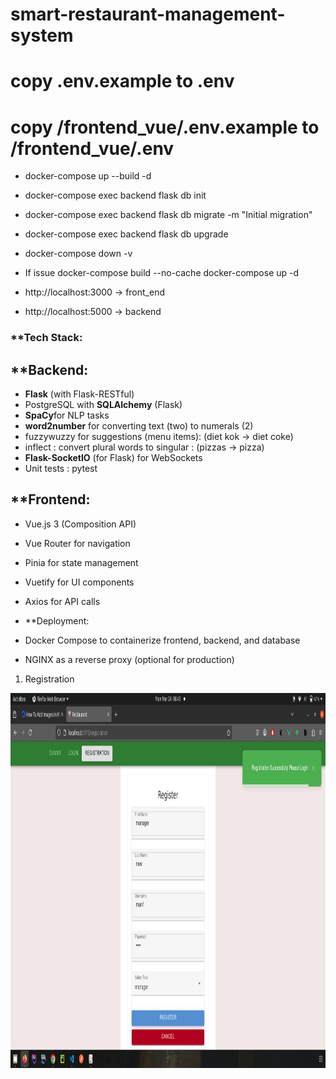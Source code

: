 # smart-restaurant-management-system

# copy .env.example to .env
# copy /frontend_vue/.env.example to /frontend_vue/.env

*   docker-compose up --build -d   
*   docker-compose exec backend flask db init                                         
*   docker-compose exec backend flask db migrate -m "Initial migration"   
*   docker-compose exec backend flask db upgrade
*   docker-compose down -v

*   If issue
    docker-compose build --no-cache
    docker-compose up -d

*   http://localhost:3000     ->  front_end
*   http://localhost:5000     ->  backend

### **Tech Stack:
## **Backend:
- **Flask** (with Flask-RESTful)
- PostgreSQL with **SQLAlchemy** (Flask)
- **SpaCy**for NLP tasks
- **word2number** for converting text (two) to numerals (2)
- fuzzywuzzy for suggestions (menu items): (diet kok -> diet coke)
- inflect : convert plural words to singular : (pizzas -> pizza)
- **Flask-SocketIO** (for Flask) for WebSockets
- Unit tests : pytest

## **Frontend:
- Vue.js 3 (Composition API)
- Vue Router for navigation
- Pinia for state management
- Vuetify for UI components
- Axios for API calls

- **Deployment:
- Docker Compose to containerize frontend, backend, and database
- NGINX as a reverse proxy (optional for production)

1. Registration
<img src="/screenshots/1 Registration.png" alt="MarineGEO circle logo" style="height: 600px; width:800px;"/>